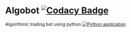 # Algobot [![Codacy Badge](https://app.codacy.com/project/badge/Grade/b625e6772ccf49748952da994d7d3573)](https://www.codacy.com/gh/Algo-messiahs/Algobot/dashboard?utm_source=github.com&amp;utm_medium=referral&amp;utm_content=Algo-messiahs/Algobot&amp;utm_campaign=Badge_Grade)
Algorithmic trading bot using python [![Python application](https://github.com/Algo-messiahs/Algobot/actions/workflows/python-app.yml/badge.svg)](https://github.com/Algo-messiahs/Algobot/actions/workflows/python-app.yml)
